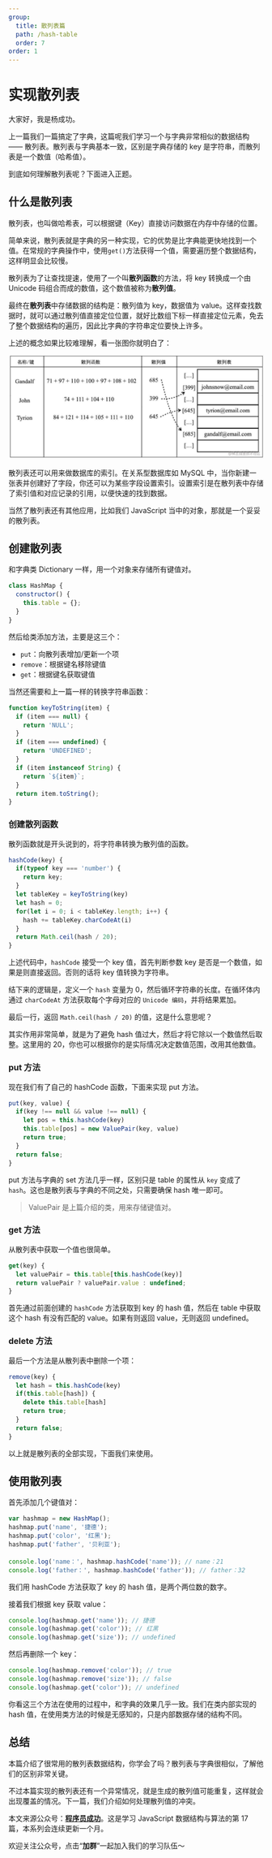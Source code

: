 ```yaml
---
group:
  title: 散列表篇
  path: /hash-table
  order: 7
order: 1
---
```


# 实现散列表

大家好，我是杨成功。

上一篇我们一篇搞定了字典，这篇呢我们学习一个与字典非常相似的数据结构 —— 散列表。散列表与字典基本一致，区别是字典存储的 key 是字符串，而散列表是一个数值（哈希值）。

到底如何理解散列表呢？下面进入正题。

## 什么是散列表

散列表，也叫做哈希表，可以根据键（Key）直接访问数据在内存中存储的位置。

简单来说，散列表就是字典的另一种实现，它的优势是比字典能更快地找到一个值。在常规的字典操作中，使用`get()`方法获得一个值，需要遍历整个数据结构，这样明显会比较慢。

散列表为了让查找提速，使用了一个叫**散列函数**的方法，将 key 转换成一个由 Unicode 码组合而成的数值，这个数值被称为**散列值**。

最终在**散列表**中存储数据的结构是：散列值为 key，数据值为 value。这样查找数据时，就可以通过散列值直接定位位置，就好比数组下标一样直接定位元素，免去了整个数据结构的遍历，因此比字典的字符串定位要快上许多。

上述的概念如果比较难理解，看一张图你就明白了：

![hash_table.png](../images/hash_table.png)

散列表还可以用来做数据库的索引。在关系型数据库如 MySQL 中，当你新建一张表并创建好了字段，你还可以为某些字段设置索引。设置索引是在散列表中存储了索引值和对应记录的引用，以便快速的找到数据。

当然了散列表还有其他应用，比如我们 JavaScript 当中的对象，那就是一个妥妥的散列表。

## 创建散列表

和字典类 Dictionary 一样，用一个对象来存储所有键值对。

```js
class HashMap {
  constructor() {
    this.table = {};
  }
}
```

然后给类添加方法，主要是这三个：

- `put`：向散列表增加/更新一个项
- `remove`：根据键名移除键值
- `get`：根据键名获取键值

当然还需要和上一篇一样的转换字符串函数：

```js
function keyToString(item) {
  if (item === null) {
    return 'NULL';
  }
  if (item === undefined) {
    return 'UNDEFINED';
  }
  if (item instanceof String) {
    return `${item}`;
  }
  return item.toString();
}
```

### 创建散列函数

散列函数就是开头说到的，将字符串转换为散列值的函数。

```js
hashCode(key) {
  if(typeof key === 'number') {
    return key;
  }
  let tableKey = keyToString(key)
  let hash = 0;
  for(let i = 0; i < tableKey.length; i++) {
    hash += tableKey.charCodeAt(i)
  }
  return Math.ceil(hash / 20);
}
```

上述代码中，`hashCode` 接受一个 key 值，首先判断参数 key 是否是一个数值，如果是则直接返回。否则的话将 key 值转换为字符串。

结下来的逻辑是，定义一个 `hash` 变量为 0，然后循环字符串的长度。在循环体内通过 `charCodeAt` 方法获取每个字母对应的 `Unicode 编码`，并将结果累加。

最后一行，返回 `Math.ceil(hash / 20)` 的值，这是什么意思呢？

其实作用非常简单，就是为了避免 hash 值过大，然后才将它除以一个数值然后取整。这里用的 20，你也可以根据你的是实际情况决定数值范围，改用其他数值。

### put 方法

现在我们有了自己的 hashCode 函数，下面来实现 put 方法。

```js
put(key, value) {
  if(key !== null && value !== null) {
    let pos = this.hashCode(key)
    this.table[pos] = new ValuePair(key, value)
    return true;
  }
  return false;
}
```

put 方法与字典的 set 方法几乎一样，区别只是 table 的属性从 `key` 变成了 `hash`。这也是散列表与字典的不同之处，只需要确保 hash 唯一即可。

> ValuePair 是上篇介绍的类，用来存储键值对。

### get 方法

从散列表中获取一个值也很简单。

```js
get(key) {
  let valuePair = this.table[this.hashCode(key)]
  return valuePair ? valuePair.value : undefined;
}
```

首先通过前面创建的 `hashCode` 方法获取到 key 的 hash 值，然后在 table 中获取这个 hash 有没有匹配的 value。如果有则返回 value，无则返回 undefined。

### delete 方法

最后一个方法是从散列表中删除一个项：

```js
remove(key) {
  let hash = this.hashCode(key)
  if(this.table[hash]) {
    delete this.table[hash]
    return true;
  }
  return false;
}
```

以上就是散列表的全部实现，下面我们来使用。

## 使用散列表

首先添加几个键值对：

```js
var hashmap = new HashMap();
hashmap.put('name', '捷德');
hashmap.put('color', '红黑');
hashmap.put('father', '贝利亚');

console.log('name：', hashmap.hashCode('name')); // name：21
console.log('father：', hashmap.hashCode('father')); // father：32
```

我们用 hashCode 方法获取了 key 的 hash 值，是两个两位数的数字。

接着我们根据 key 获取 value：

```js
console.log(hashmap.get('name')); // 捷德
console.log(hashmap.get('color')); // 红黑
console.log(hashmap.get('size')); // undefined
```

然后再删除一个 key：

```js
console.log(hashmap.remove('color')); // true
console.log(hashmap.remove('size')); // false
console.log(hashmap.get('color')); // undefined
```

你看这三个方法在使用的过程中，和字典的效果几乎一致。我们在类内部实现的 hash 值，在使用类方法的时候是无感知的，只是内部数据存储的结构不同。

## 总结

本篇介绍了很常用的散列表数据结构，你学会了吗？散列表与字典很相似，了解他们的区别非常关键。

不过本篇实现的散列表还有一个异常情况，就是生成的散列值可能重复，这样就会出现覆盖的情况。下一篇，我们介绍如何处理散列值的冲突。

本文来源公众号：[**程序员成功**](https://www.ruims.top/static/wxpub.png)。这是学习 JavaScript 数据结构与算法的第 17 篇，本系列会连续更新一个月。

欢迎关注公众号，点击“**加群**”一起加入我们的学习队伍～
